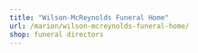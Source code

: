 ```yaml
---
title: "Wilson-McReynolds Funeral Home"
url: /marion/wilson-mcreynolds-funeral-home/
shop: funeral directors
---
```

